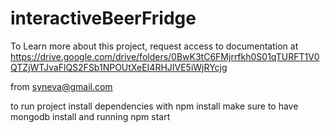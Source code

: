 # interactiveBeerFridge

To Learn more about this project, request access to documentation at 
https://drive.google.com/drive/folders/0BwK3tC6FMjrrfkh0S01qTURFT1V0QTZjWTJvaFlQS2FSb1NPOUtXeEI4RHJIVE5iWjRYcjg

from syneva@gmail.com


to run project
  install dependencies with npm install
  make sure to have mongodb install and running
  npm start
  
  
